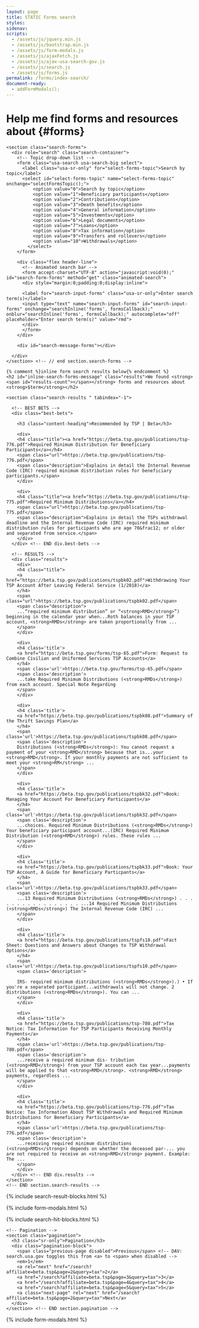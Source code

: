 ```yaml
---
layout: page
title: STATIC Forms search
styles:
sidenav:
scripts:
  - /assets/js/jquery.min.js
  - /assets/js/bootstrap.min.js
  - /assets/js/form-modals.js
  - /assets/js/ajaxFetch.js
  - /assets/js/ajax-usa-search-gov.js
  - /assets/js/search.js
  - /assets/js/forms.js
permalink: /forms/index-search/
document-ready:
  - addFormModals();
---
```


# Help me find forms and resources about {#forms}

<!-- SEARCH FORMS -->

<div class="usa-grid-full results">
  <div class="usa-width-one-whole">

    <section class="search-forms">
      <div role="search" class="search-container">
        <!-- Topic drop-down list -->
        <form class="usa-search usa-search-big select">
          <label class="usa-sr-only" for="select-forms-topic">Search by topic</label>
          <select id="select-forms-topic" name="select-forms-topic" onchange="selectFormsTopic();">
              <option value="0">Search by topic</option>
              <option value="1">Beneficiary participants</option>
              <option value="2">Contributions</option>
              <option value="3">Death benefits</option>
              <option value="4">General information</option>
              <option value="5">Investments</option>
              <option value="6">Legal documents</option>
              <option value="7">Loans</option>
              <option value="8">Tax information</option>
              <option value="9">Transfers and rollovers</option>
              <option value="10">Withdrawals</option>
            </select>
        </form>

        <div class="flex header-line">
          <!-- Animated search bar -->
          <form accept-charset="UTF-8" action="javascript:void(0);" id="search-form-forms" method="get" class="animated-search">
          <div style="margin:0;padding:0;display:inline">

          <label for="search-input-forms" class="usa-sr-only">Enter search term(s)</label>
          <input type="text" name="search-input-forms" id="search-input-forms" onchange="searchInline('forms', formsCallback);" onblur="searchInline('forms', formsCallback);" autocomplete="off" placeholder="Enter search term(s)" value="rmd">
          </div>
          </form>
        </div>

        <div id="search-message-forms"></div>

      </div>
    </section> <!-- // end section.search-forms -->

    {% comment %}inline form search results below{% endcomment %}
    <h2 id="inline-search-forms-message" class="results">We found <strong><span id="results-count"></span></strong> forms and resources about <strong>$term</strong></h2>

    <section class="search-results " tabindex="-1">

      <!-- BEST BETS -->
      <div class="best-bets">

        <h3 class="content-heading">Recommended by TSP | Beta</h3>

        <div>
        <h4 class="title"><a href="https://beta.tsp.gov/publications/tsp-776.pdf">Required Minimum Distribution for Beneficiary Participants</a></h4>
        <span class="url">https://beta.tsp.gov/publications/tsp-776.pdf</span>
        <span class="description">Explains in detail the Internal Revenue Code (IRC) required minimum distribution rules for beneficiary participants.</span>
        </div>

        <div>
        <h4 class="title"><a href="https://beta.tsp.gov/publications/tsp-775.pdf">Required Minimum Distributions</a></h4>
        <span class="url">https://beta.tsp.gov/publications/tsp-775.pdf</span>
        <span class="description">Explains in detail the TSPs withdrawal deadline and the Internal Revenue Code (IRC) required minimum distribution rules for participants who are age 70&frac12; or older and separated from service.</span>
        </div>
      </div> <!-- END div.best-bets -->

      <!-- RESULTS -->
      <div class="results">
        <div>
        <h4 class="title">
        <a href="https://beta.tsp.gov/publications/tspbk02.pdf">Withdrawing Your TSP Account After Leaving Federal Service (1/2018)</a>
        </h4>
        <span class="url">https://beta.tsp.gov/publications/tspbk02.pdf</span>
        <span class="description">
        ...“required minimum distribution” or “<strong>RMD</strong>”) beginning in the calendar year when...Roth balances in your TSP account, <strong>RMDs</strong> are taken proportionally from ...
        </span>
        </div>

        <div>
        <h4 class='title'>
        <a href="https://beta.tsp.gov/forms/tsp-65.pdf">Form: Request to Combine Civilian and Uniformed Services TSP Accounts</a>
        </h4>
        <span class='url'>https://beta.tsp.gov/forms/tsp-65.pdf</span>
        <span class='description'>
        ...take Required Minimum Distributions (<strong>RMDs</strong>) from each account. Special Note Regarding
        </span>
        </div>

        <div>
        <h4 class='title'>
        <a href="https://beta.tsp.gov/publications/tspbk08.pdf">Summary of the Thrift Savings Plan</a>
        </h4>
        <span class='url'>https://beta.tsp.gov/publications/tspbk08.pdf</span>
        <span class='description'>
        Distributions (<strong>RMDs</strong>): You cannot request a payment of your <strong>RMD</strong> because that is...your <strong>RMD</strong>. If your monthly payments are not sufficient to meet your <strong>RM</strong> ...
        </span>
        </div>

        <div>
        <h4 class='title'>
        <a href="https://beta.tsp.gov/publications/tspbk32.pdf">Book: Managing Your Account For Beneficiary Participants</a>
        </h4>
        <span class='url'>https://beta.tsp.gov/publications/tspbk32.pdf</span>
        <span class='description'>
        ...choices. Required Minimum Distributions (<strong>RMDs</strong>) Your beneficiary participant account...(IRC) Required Minimum Distribution (<strong>RMD</strong>) rules. These rules ...
        </span>
        </div>

        <div>
        <h4 class='title'>
        <a href="https://beta.tsp.gov/publications/tspbk33.pdf">Book: Your TSP Account, A Guide for Beneficiary Particpants</a>
        </h4>
        <span class='url'>https://beta.tsp.gov/publications/tspbk33.pdf</span>
        <span class='description'>
        ...13 Required Minimum Distributions (<strong>RMDs</strong>) . . . . . . . . . . . . . . . . . ...14 Required Minimum Distributions (<strong>RMDs</strong>) The Internal Revenue Code (IRC) ...
        </span>
        </div>

        <div>
        <h4 class='title'>
        <a href="https://beta.tsp.gov/publications/tspfs10.pdf">Fact Sheet: Questions and Answers about Changes to TSP Withdrawal Options</a>
        </h4>
        <span class='url'>https://beta.tsp.gov/publications/tspfs10.pdf</span>
        <span class='description'>

        IRS- required minimum distributions (<strong>RMDs</strong>).) • If you're a separated participant...withdrawals will not change. 2 distributions (<strong>RMDs</strong>). You can ...
        </span>
        </div>

        <div>
        <h4 class='title'>
        <a href="https://beta.tsp.gov/publications/tsp-780.pdf">Tax Notice: Tax Information for TSP Participants Receiving Monthly Payments</a>
        </h4>
        <span class='url'>https://beta.tsp.gov/publications/tsp-780.pdf</span>
        <span class='description'>
        ...receive a required minimum dis- tribution (<strong>RMD</strong>) from your TSP account each tax year...payments will be applied to that <strong>RMD</strong>. <strong>RMD</strong> payments, regardless ...
        </span>
        </div>

        <div>
        <h4 class='title'>
        <a href="https://beta.tsp.gov/publications/tsp-776.pdf">Tax Notice: Tax Information About TSP Withdrawals and Required Minimum Distributions for Beneficiary Participants</a>
        </h4>
        <span class='url'>https://beta.tsp.gov/publications/tsp-776.pdf</span>
        <span class='description'>
        ...receiving required minimum distributions (<strong>RMDs</strong>) depends on whether the deceased par-... you are not required to receive an <strong>RMD</strong> payment. Example: The ...
        </span>
        </div>
      </div> <!-- END div.results -->
    </section>
    <!-- END section.search-results -->
  </div> <!-- END div.usa-width-one-whole -->
</div> <!-- END div.usa-grid-full -->




{% include search-result-blocks.html %}

{% include form-modals.html %}

{% include search-hit-blocks.html %}


<div class="usa-grid-full results">
  <div class="usa-width-one-whole">


    <!-- Pagination -->
    <section class="pagination">
      <h3 class="sr-only">Pagination</h3>
      <div class="pagination-block">
        <span class="previous-page disabled">Previous</span> <!-- DAV: search.usa.gov toggles this from <a> to <span> when disabled -->
        <em>1</em>
        <a rel="next" href="/search?affiliate=beta.tsp&page=2&query=tax">2</a>
        <a href="/search?affiliate=beta.tsp&page=3&query=tax">3</a>
        <a href="/search?affiliate=beta.tsp&page=4&query=tax">4</a>
        <a href="/search?affiliate=beta.tsp&page=5&query=tax">5</a>
        <a class="next-page" rel="next" href="/search?affiliate=beta.tsp&page=2&query=tax">Next</a>
      </div>
    </section> <!-- END section.pagination -->

</div> <!-- END div.usa-width-one-whole -->
</div> <!-- END div.usa-grid-full results -->

{% include form-modals.html %}
